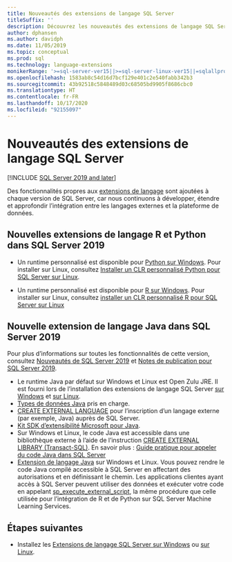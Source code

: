 ```yaml
---
title: Nouveautés des extensions de langage SQL Server
titleSuffix: ''
description: Découvrez les nouveautés des extensions de langage SQL Server qui développent, étendent et améliorent l’intégration entre les langages externes et la plateforme de données.
author: dphansen
ms.author: davidph
ms.date: 11/05/2019
ms.topic: conceptual
ms.prod: sql
ms.technology: language-extensions
monikerRange: '>=sql-server-ver15||>=sql-server-linux-ver15||=sqlallproducts-allversions'
ms.openlocfilehash: 1583ab8c54d16d7bcf129e401c2e540fabb342b3
ms.sourcegitcommit: 43b92518c5848489d03c68505bd9905f8686cbc0
ms.translationtype: HT
ms.contentlocale: fr-FR
ms.lasthandoff: 10/17/2020
ms.locfileid: "92155097"
---
```

# <a name="whats-new-in-sql-server-language-extensions"></a>Nouveautés des extensions de langage SQL Server
[!INCLUDE [SQL Server 2019 and later](../includes/applies-to-version/sqlserver2019.md)]

Des fonctionnalités propres aux [extensions de langage](language-extensions-overview.md) sont ajoutées à chaque version de SQL Server, car nous continuons à développer, étendre et approfondir l’intégration entre les langages externes et la plateforme de données.

## <a name="new-python-and-r-language-extensions-in-sql-server-2019"></a>Nouvelles extensions de langage R et Python dans SQL Server 2019

+ Un runtime personnalisé est disponible pour [Python sur Windows](../machine-learning/install/custom-runtime-python.md). Pour installer sur Linux, consultez [Installer un CLR personnalisé Python pour SQL Server sur Linux](../machine-learning/install/custom-runtime-python.md?view=sql-server-linux-ver15&preserve-view=true).

+ Un runtime personnalisé est disponible pour [R sur Windows](../machine-learning/install/custom-runtime-r.md). Pour installer sur Linux, consultez [installer un CLR personnalisé R pour SQL Server sur Linux](../machine-learning/install/custom-runtime-r.md?view=sql-server-linux-ver15&preserve-view=true)


## <a name="new-java-language-extension-in-sql-server-2019"></a>Nouvelle extension de langage Java dans SQL Server 2019

Pour plus d’informations sur toutes les fonctionnalités de cette version, consultez [Nouveautés de SQL Server 2019](../sql-server/what-s-new-in-sql-server-ver15.md) et [Notes de publication pour SQL Server 2019](../sql-server/sql-server-version-15-release-notes.md).

- Le runtime Java par défaut sur Windows et Linux est Open Zulu JRE. Il est fourni lors de l’installation des extensions de langage SQL Server [sur Windows](install/windows-java.md) et [sur Linux](../linux/sql-server-linux-setup-language-extensions-java.md).
- [Types de données Java](how-to/java-to-sql-data-types.md) pris en charge.
- [CREATE EXTERNAL LANGUAGE](../t-sql/statements/create-external-language-transact-sql.md) pour l’inscription d’un langage externe (par exemple, Java) auprès de SQL Server.
- [Kit SDK d’extensibilité Microsoft pour Java](how-to/extensibility-sdk-java-sql-server.md).
- Sur Windows et Linux, le code Java est accessible dans une bibliothèque externe à l’aide de l’instruction [CREATE EXTERNAL LIBRARY (Transact-SQL)](../t-sql/statements/create-external-library-transact-sql.md). En savoir plus : [Guide pratique pour appeler du code Java dans SQL Server](how-to/call-java-from-sql.md)
- [Extension de langage Java](language-extensions-overview.md) sur Windows et Linux. Vous pouvez rendre le code Java compilé accessible à SQL Server en affectant des autorisations et en définissant le chemin. Les applications clientes ayant accès à SQL Server peuvent utiliser des données et exécuter votre code en appelant [sp_execute_external_script](../relational-databases/system-stored-procedures/sp-execute-external-script-transact-sql.md), la même procédure que celle utilisée pour l’intégration de R et de Python sur SQL Server Machine Learning Services.

## <a name="next-steps"></a>Étapes suivantes

+ Installez les [Extensions de langage SQL Server sur Windows](install/windows-java.md) ou [sur Linux](../linux/sql-server-linux-setup-language-extensions-java.md).